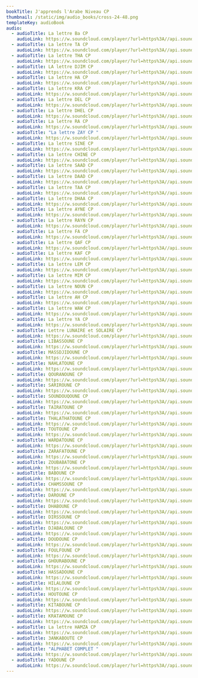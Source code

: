 ```yaml
---
bookTitle: J'apprends l'Arabe Niveau CP
thumbnail: /static/img/audio_books/cross-24-48.png
templateKey: audioBook
audio:
  - audioTitle: La lettre Ba CP
    audioLink: https://w.soundcloud.com/player/?url=https%3A//api.soundcloud.com/tracks/1137743719&color=%23ff5500&auto_play=true&hide_related=true&show_comments=false&show_user=true
  - audioTitle: La lettre TA CP
    audioLink: https://w.soundcloud.com/player/?url=https%3A//api.soundcloud.com/tracks/1137743881&color=%23ff5500&auto_play=true&hide_related=true&show_comments=false&show_user=true
  - audioTitle: La lettre THA CP
    audioLink: https://w.soundcloud.com/player/?url=https%3A//api.soundcloud.com/tracks/1137743899&color=%23ff5500&auto_play=true&hide_related=true&show_comments=false&show_user=true
  - audioTitle: LA lettre DJIM CP
    audioLink: https://w.soundcloud.com/player/?url=https%3A//api.soundcloud.com/tracks/1137743764&color=%23ff5500&auto_play=true&hide_related=true&show_comments=false&show_user=true
  - audioTitle: La lettre HA CP
    audioLink: https://w.soundcloud.com/player/?url=https%3A//api.soundcloud.com/tracks/1137743770&color=%23ff5500&auto_play=true&hide_related=true&show_comments=false&show_user=true
  - audioTitle: La lettre KRA CP
    audioLink: https://w.soundcloud.com/player/?url=https%3A//api.soundcloud.com/tracks/1137743788&color=%23ff5500&auto_play=true&hide_related=true&show_comments=false&show_user=true
  - audioTitle: La lettre DEL CP
    audioLink: https://w.soundcloud.com/player/?url=https%3A//api.soundcloud.com/tracks/1137743746&color=%23ff5500&auto_play=true&hide_related=true&show_comments=false&show_user=true
  - audioTitle: La lettre DHEL CP
    audioLink: https://w.soundcloud.com/player/?url=https%3A//api.soundcloud.com/tracks/1137743755&color=%23ff5500&auto_play=true&hide_related=true&show_comments=false&show_user=true
  - audioTitle: La lettre RA CP
    audioLink: https://w.soundcloud.com/player/?url=https%3A//api.soundcloud.com/tracks/1137743833&color=%23ff5500&auto_play=true&hide_related=true&show_comments=false&show_user=true
  - audioTitle: "La lettre ZAY CP "
    audioLink: https://w.soundcloud.com/player/?url=https%3A//api.soundcloud.com/tracks/1137743914&color=%23ff5500&auto_play=true&hide_related=true&show_comments=false&show_user=true
  - audioTitle: La lettre SINE CP
    audioLink: https://w.soundcloud.com/player/?url=https%3A//api.soundcloud.com/tracks/1137743857&color=%23ff5500&auto_play=true&hide_related=true&show_comments=false&show_user=true
  - audioTitle: La lettre CHINE CP
    audioLink: https://w.soundcloud.com/player/?url=https%3A//api.soundcloud.com/tracks/1137743722&color=%23ff5500&auto_play=true&hide_related=true&show_comments=false&show_user=true
  - audioTitle: La lettre SAAD CP
    audioLink: https://w.soundcloud.com/player/?url=https%3A//api.soundcloud.com/tracks/1137743851&color=%23ff5500&auto_play=true&hide_related=true&show_comments=false&show_user=true
  - audioTitle: La lettre DAAD CP
    audioLink: https://w.soundcloud.com/player/?url=https%3A//api.soundcloud.com/tracks/1137743737&color=%23ff5500&auto_play=true&hide_related=true&show_comments=false&show_user=true
  - audioTitle: La lettre TAA CP
    audioLink: https://w.soundcloud.com/player/?url=https%3A//api.soundcloud.com/tracks/1137743890&color=%23ff5500&auto_play=true&hide_related=true&show_comments=false&show_user=true
  - audioTitle: La lettre DHAA CP
    audioLink: https://w.soundcloud.com/player/?url=https%3A//api.soundcloud.com/tracks/1137743749&color=%23ff5500&auto_play=true&hide_related=true&show_comments=false&show_user=true
  - audioTitle: La lettre AYNE CP
    audioLink: https://w.soundcloud.com/player/?url=https%3A//api.soundcloud.com/tracks/1137743710&color=%23ff5500&auto_play=true&hide_related=true&show_comments=false&show_user=true
  - audioTitle: La lettre RAYN CP
    audioLink: https://w.soundcloud.com/player/?url=https%3A//api.soundcloud.com/tracks/1137743845&color=%23ff5500&auto_play=true&hide_related=true&show_comments=false&show_user=true
  - audioTitle: La lettre FA CP
    audioLink: https://w.soundcloud.com/player/?url=https%3A//api.soundcloud.com/tracks/1137743767&color=%23ff5500&auto_play=true&hide_related=true&show_comments=false&show_user=true
  - audioTitle: La lettre QAF CP
    audioLink: https://w.soundcloud.com/player/?url=https%3A//api.soundcloud.com/tracks/1137743830&color=%23ff5500&auto_play=true&hide_related=true&show_comments=false&show_user=true
  - audioTitle: La lettre KAF CP
    audioLink: https://w.soundcloud.com/player/?url=https%3A//api.soundcloud.com/tracks/1137743782&color=%23ff5500&auto_play=true&hide_related=true&show_comments=false&show_user=true
  - audioTitle: La lettre LEM CP
    audioLink: https://w.soundcloud.com/player/?url=https%3A//api.soundcloud.com/tracks/1137743797&color=%23ff5500&auto_play=true&hide_related=true&show_comments=false&show_user=true
  - audioTitle: La lettre MIM CP
    audioLink: https://w.soundcloud.com/player/?url=https%3A//api.soundcloud.com/tracks/1137743803&color=%23ff5500&auto_play=true&hide_related=true&show_comments=false&show_user=true
  - audioTitle: La lettre NOUN CP
    audioLink: https://w.soundcloud.com/player/?url=https%3A//api.soundcloud.com/tracks/1137743815&color=%23ff5500&auto_play=true&hide_related=true&show_comments=false&show_user=true
  - audioTitle: La lettre AH CP
    audioLink: https://w.soundcloud.com/player/?url=https%3A//api.soundcloud.com/tracks/1137743701&color=%23ff5500&auto_play=true&hide_related=true&show_comments=false&show_user=true
  - audioTitle: La lettre WAW CP
    audioLink: https://w.soundcloud.com/player/?url=https%3A//api.soundcloud.com/tracks/1137743905&color=%23ff5500&auto_play=true&hide_related=true&show_comments=false&show_user=true
  - audioTitle: La lettre YA CP
    audioLink: https://w.soundcloud.com/player/?url=https%3A//api.soundcloud.com/tracks/1137743908&color=%23ff5500&auto_play=true&hide_related=true&show_comments=false&show_user=true
  - audioTitle: Lettre LUNAIRE et SOLAIRE CP
    audioLink: https://w.soundcloud.com/player/?url=https%3A//api.soundcloud.com/tracks/1137743869&color=%23ff5500&auto_play=true&hide_related=true&show_comments=false&show_user=true
  - audioTitle: LIBASSOUNE CP
    audioLink: https://w.soundcloud.com/player/?url=https%3A//api.soundcloud.com/tracks/1137743917&color=%23ff5500&auto_play=true&hide_related=true&show_comments=false&show_user=true
  - audioTitle: MASSDJIDOUNE CP
    audioLink: https://w.soundcloud.com/player/?url=https%3A//api.soundcloud.com/tracks/1137743926&color=%23ff5500&auto_play=true&hide_related=true&show_comments=false&show_user=true
  - audioTitle: NAHLATOUNE CP
    audioLink: https://w.soundcloud.com/player/?url=https%3A//api.soundcloud.com/tracks/1137743932&color=%23ff5500&auto_play=true&hide_related=true&show_comments=false&show_user=true
  - audioTitle: QOURANOUNE CP
    audioLink: https://w.soundcloud.com/player/?url=https%3A//api.soundcloud.com/tracks/1137743944&color=%23ff5500&auto_play=true&hide_related=true&show_comments=false&show_user=true
  - audioTitle: SARIROUNE CP
    audioLink: https://w.soundcloud.com/player/?url=https%3A//api.soundcloud.com/tracks/1137743950&color=%23ff5500&auto_play=true&hide_related=true&show_comments=false&show_user=true
  - audioTitle: SOUNDOUQOUNE CP
    audioLink: https://w.soundcloud.com/player/?url=https%3A//api.soundcloud.com/tracks/1137743953&color=%23ff5500&auto_play=true&hide_related=true&show_comments=false&show_user=true
  - audioTitle: TAIRATOUNE CP
    audioLink: https://w.soundcloud.com/player/?url=https%3A//api.soundcloud.com/tracks/1137743959&color=%23ff5500&auto_play=true&hide_related=true&show_comments=false&show_user=true
  - audioTitle: THALATHATOUNE CP
    audioLink: https://w.soundcloud.com/player/?url=https%3A//api.soundcloud.com/tracks/1137743962&color=%23ff5500&auto_play=true&hide_related=true&show_comments=false&show_user=true
  - audioTitle: TOUTOUNE CP
    audioLink: https://w.soundcloud.com/player/?url=https%3A//api.soundcloud.com/tracks/1137743980&color=%23ff5500&auto_play=true&hide_related=true&show_comments=false&show_user=true
  - audioTitle: WARDATOUNE CP
    audioLink: https://w.soundcloud.com/player/?url=https%3A//api.soundcloud.com/tracks/1137743989&color=%23ff5500&auto_play=true&hide_related=true&show_comments=false&show_user=true
  - audioTitle: ZARAFATOUNE CP
    audioLink: https://w.soundcloud.com/player/?url=https%3A//api.soundcloud.com/tracks/1137743995&color=%23ff5500&auto_play=true&hide_related=true&show_comments=false&show_user=true
  - audioTitle: ZOUBABATONE CP
    audioLink: https://w.soundcloud.com/player/?url=https%3A//api.soundcloud.com/tracks/1137744001&color=%23ff5500&auto_play=true&hide_related=true&show_comments=false&show_user=true
  - audioTitle: BABOUNE CP
    audioLink: https://w.soundcloud.com/player/?url=https%3A//api.soundcloud.com/tracks/1137743575&color=%23ff5500&auto_play=true&hide_related=true&show_comments=false&show_user=true
  - audioTitle: CHAMSSOUNE CP
    audioLink: https://w.soundcloud.com/player/?url=https%3A//api.soundcloud.com/tracks/1137743587&color=%23ff5500&auto_play=true&hide_related=true&show_comments=false&show_user=true
  - audioTitle: DAROUNE CP
    audioLink: https://w.soundcloud.com/player/?url=https%3A//api.soundcloud.com/tracks/1137743593&color=%23ff5500&auto_play=true&hide_related=true&show_comments=false&show_user=true
  - audioTitle: DHABOUNE CP
    audioLink: https://w.soundcloud.com/player/?url=https%3A//api.soundcloud.com/tracks/1137743605&color=%23ff5500&auto_play=true&hide_related=true&show_comments=false&show_user=true
  - audioTitle: DIRSSOUNE CP
    audioLink: https://w.soundcloud.com/player/?url=https%3A//api.soundcloud.com/tracks/1137743614&color=%23ff5500&auto_play=true&hide_related=true&show_comments=false&show_user=true
  - audioTitle: DJABALOUNE CP
    audioLink: https://w.soundcloud.com/player/?url=https%3A//api.soundcloud.com/tracks/1137743623&color=%23ff5500&auto_play=true&hide_related=true&show_comments=false&show_user=true
  - audioTitle: DOUDOUNE CP
    audioLink: https://w.soundcloud.com/player/?url=https%3A//api.soundcloud.com/tracks/1137743626&color=%23ff5500&auto_play=true&hide_related=true&show_comments=false&show_user=true
  - audioTitle: FOULFOUNE CP
    audioLink: https://w.soundcloud.com/player/?url=https%3A//api.soundcloud.com/tracks/1137743644&color=%23ff5500&auto_play=true&hide_related=true&show_comments=false&show_user=true
  - audioTitle: GHOURABOUNE CP
    audioLink: https://w.soundcloud.com/player/?url=https%3A//api.soundcloud.com/tracks/1137743653&color=%23ff5500&auto_play=true&hide_related=true&show_comments=false&show_user=true
  - audioTitle: HASSADOUNE CP
    audioLink: https://w.soundcloud.com/player/?url=https%3A//api.soundcloud.com/tracks/1137743659&color=%23ff5500&auto_play=true&hide_related=true&show_comments=false&show_user=true
  - audioTitle: HILALOUNE CP
    audioLink: https://w.soundcloud.com/player/?url=https%3A//api.soundcloud.com/tracks/1137743665&color=%23ff5500&auto_play=true&hide_related=true&show_comments=false&show_user=true
  - audioTitle: HOUTOUNE CP
    audioLink: https://w.soundcloud.com/player/?url=https%3A//api.soundcloud.com/tracks/1137743674&color=%23ff5500&auto_play=true&hide_related=true&show_comments=false&show_user=true
  - audioTitle: KITABOUNE CP
    audioLink: https://w.soundcloud.com/player/?url=https%3A//api.soundcloud.com/tracks/1137743683&color=%23ff5500&auto_play=true&hide_related=true&show_comments=false&show_user=true
  - audioTitle: KRATAMOUNE CP
    audioLink: https://w.soundcloud.com/player/?url=https%3A//api.soundcloud.com/tracks/1137743695&color=%23ff5500&auto_play=true&hide_related=true&show_comments=false&show_user=true
  - audioTitle: La lettre HAMZA CP
    audioLink: https://w.soundcloud.com/player/?url=https%3A//api.soundcloud.com/tracks/1137743773&color=%23ff5500&auto_play=true&hide_related=true&show_comments=false&show_user=true
  - audioTitle: 3ANKABOUTE CP
    audioLink: https://w.soundcloud.com/player/?url=https%3A//api.soundcloud.com/tracks/1137743551&color=%23ff5500&auto_play=true&hide_related=true&show_comments=false&show_user=true
  - audioTitle: "ALPHABET COMPLET "
    audioLink: https://w.soundcloud.com/player/?url=https%3A//api.soundcloud.com/tracks/1137743563&color=%23ff5500&auto_play=true&hide_related=true&show_comments=false&show_user=true
  - audioTitle: YADOUNE CP
    audioLink: https://w.soundcloud.com/player/?url=https%3A//api.soundcloud.com/tracks/1181109244&color=%23ff5500&auto_play=false&hide_related=true&show_comments=false&show_user=true
---
```

